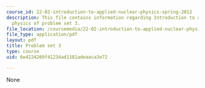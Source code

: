 ```yaml
---
course_id: 22-02-introduction-to-applied-nuclear-physics-spring-2012
description: This file contains information regarding Introduction to applied nuclear
  physics of problem set 3.
file_location: /coursemedia/22-02-introduction-to-applied-nuclear-physics-spring-2012/6e4224269f41234ad1181adeaaca3e72_MIT22_02S12_pset3.pdf
file_type: application/pdf
layout: pdf
title: Problem set 3
type: course
uid: 6e4224269f41234ad1181adeaaca3e72

---
```

None